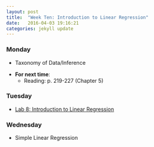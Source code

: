 ```yaml
---
layout: post
title:  "Week Ten: Introduction to Linear Regression"
date:   2016-04-03 19:16:21
categories: jekyll update
---
```


### Monday
- Taxonomy of Data/Inference
<!-- - No problem set assigned this week -->
- **For next time**:
    - Reading: p. 219-227 (Chapter 5)

### Tuesday
- <a href = "{{ site.baseurl }}/assets/week-10/simple_regression.html" target = "_blank">Lab 8: Introduction to Linear Regression </a>


### Wednesday
- Simple Linear Regression

<!--
### Friday
- Take home exam due on Monday, April 11 at 10 AM PST
-->